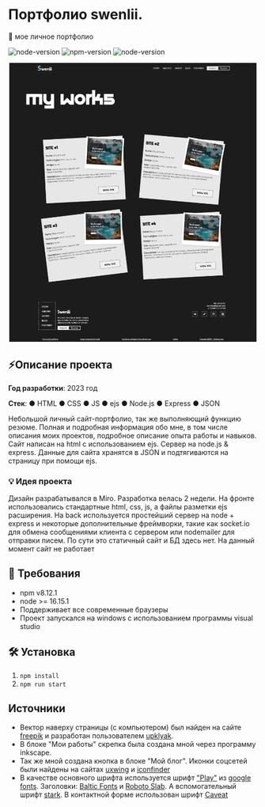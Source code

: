 # Портфолио swenlii.
👤 мое личное портфолио

![node-version](https://img.shields.io/badge/license-Apache-blue)
![npm-version](https://img.shields.io/badge/npm-8.12.1-red) 
![node-version](https://img.shields.io/badge/node->=16.15.1-green)

<div align="center">
<img src="public/images/screenshots/this-1.webp" width="500px">
</div>

## ⚡Описание проекта

**Год разработки**: 2023 год

**Стек**: ● HTML ● CSS ● JS ● ejs ● Node.js ● Express ● JSON

Небольшой личный сайт-портфолио, так же выполняющий функцию резюме. Полная и подробная информация обо мне, в том числе описания моих проектов, подробное описание опыта работы и навыков. Сайт написан на html с использованием ejs. Сервер на node.js & express. Данные для сайта хранятся в JSON и подтягиваются на страницу при помощи ejs.

### 💡 Идея проекта
Дизайн разрабатывался в Miro. Разработка велась 2 недели. На фронте использовались стандартные html, css, js, а файлы разметки ejs расширения. На back используется простейший сервер на node + express и некоторые дополнительные фреймворки, такие как socket.io для обмена сообщениями клиента с сервером или nodemailer для отправки писем. По сути это статичный сайт и БД здесь нет. На данный момент сайт не работает

## 📝 Требования
- npm v8.12.1
- node >= 16.15.1
- Поддерживает все современные браузеры
- Проект запускался на windows с использованием программы visual studio

## 🛠️ Установка

1. `npm install`
2. `npm run start`

## Источники

- Вектор наверху страницы (с компьютером) был найден на сайте [freepik](https://ru.freepik.com) и разработан пользователем [upklyak](https://ru.freepik.com/author/upklyak). 
- В блоке "Мои работы" скрепка была создана мной через программу inkscape. 
- Так же мной создана кнопка в блоке "Мой блог". Иконки соцсетей были найдены на сайтах [uxwing](https://uxwing.com/) и [iconfinder](https://www.iconfinder.com/)
- В качестве основного шрифта используется шрифт ["Play"](https://fonts.google.com/specimen/Play) из [google fonts](https://fonts.google.com). Заголовки: [Baltic Fonts](https://fontesk.com/baltic-fonts/) и [Roboto Slab](https://fonts.google.com/specimen/Roboto+Slab). А вспомогательный шрифт [stark](https://fontstorage.com/ru/font/paulo-r/stark). В контактной форме использован шрифт [Caveat](https://fonts.google.com/specimen/Caveat)
